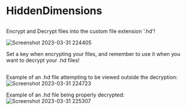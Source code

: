 # HiddenDimensions
##
Encrypt and Decrypt files into the custom file extension '.hd'!

![Screenshot 2023-03-31 224405](https://user-images.githubusercontent.com/85328038/229264166-88dee837-f73d-41cd-a097-14ed3a81001d.png)

Set a key when encrypting your files, and remember to use it when you want to decrypt your .hd files!
##

Example of an .hd file attempting to be viewed outside the decryption:
![Screenshot 2023-03-31 224723](https://user-images.githubusercontent.com/85328038/229264241-04a9bc93-4262-44d6-b171-54cb82295ac5.png)

Example of an .hd file being properly decrypted:
![Screenshot 2023-03-31 225307](https://user-images.githubusercontent.com/85328038/229264456-68d9586e-4c3d-40a6-89d8-4476fc9e954d.png)

##
